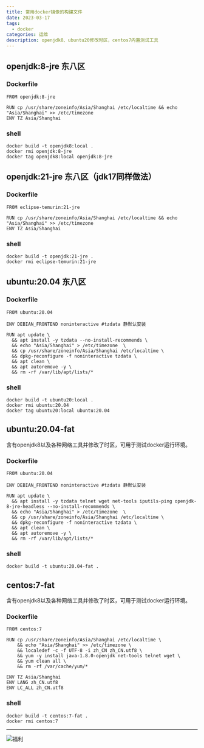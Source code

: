 ```yaml
---
title: 常用docker镜像的构建文件
date: 2023-03-17
tags:
  - docker
categories: 运维
description: openjdk8、ubuntu20修改时区，centos7内置测试工具
---
```


## openjdk:8-jre 东八区
### Dockerfile
```text
FROM openjdk:8-jre

RUN cp /usr/share/zoneinfo/Asia/Shanghai /etc/localtime && echo "Asia/Shanghai" >> /etc/timezone
ENV TZ Asia/Shanghai
```
### shell
```shell
docker build -t openjdk8:local .
docker rmi openjdk:8-jre
docker tag openjdk8:local openjdk:8-jre
```

## openjdk:21-jre 东八区（jdk17同样做法）
### Dockerfile
```text
FROM eclipse-temurin:21-jre

RUN cp /usr/share/zoneinfo/Asia/Shanghai /etc/localtime && echo "Asia/Shanghai" >> /etc/timezone
ENV TZ Asia/Shanghai
```
### shell
```shell
docker build -t openjdk:21-jre .
docker rmi eclipse-temurin:21-jre
```

## ubuntu:20.04 东八区
### Dockerfile
```text
FROM ubuntu:20.04

ENV DEBIAN_FRONTEND noninteractive #tzdata 静默认安装

RUN apt update \
  && apt install -y tzdata --no-install-recommends \
  && echo "Asia/Shanghai" > /etc/timezone  \
  && cp /usr/share/zoneinfo/Asia/Shanghai /etc/localtime \
  && dpkg-reconfigure -f noninteractive tzdata \
  && apt clean \
  && apt autoremove -y \
  && rm -rf /var/lib/apt/lists/*
```
### shell
```shell
docker build -t ubuntu20:local .
docker rmi ubuntu:20.04
docker tag ubuntu20:local ubuntu:20.04
```

## ubuntu:20.04-fat
含有openjdk8以及各种网络工具并修改了时区，可用于测试docker运行环境。
### Dockerfile
```text
FROM ubuntu:20.04

ENV DEBIAN_FRONTEND noninteractive #tzdata 静默认安装

RUN apt update \
  && apt install -y tzdata telnet wget net-tools iputils-ping openjdk-8-jre-headless --no-install-recommends \
  && echo "Asia/Shanghai" > /etc/timezone  \
  && cp /usr/share/zoneinfo/Asia/Shanghai /etc/localtime \
  && dpkg-reconfigure -f noninteractive tzdata \
  && apt clean \
  && apt autoremove -y \
  && rm -rf /var/lib/apt/lists/*
```
### shell
```shell
docker build -t ubuntu:20.04-fat .
```

## centos:7-fat
含有openjdk8以及各种网络工具并修改了时区，可用于测试docker运行环境。
### Dockerfile
```text
FROM centos:7

RUN cp /usr/share/zoneinfo/Asia/Shanghai /etc/localtime \
    && echo "Asia/Shanghai" >> /etc/timezone \
    && localedef -c -f UTF-8 -i zh_CN zh_CN.utf8 \
    && yum -y install java-1.8.0-openjdk net-tools telnet wget \
    && yum clean all \
    && rm -rf /var/cache/yum/*

ENV TZ Asia/Shanghai
ENV LANG zh_CN.utf8
ENV LC_ALL zh_CN.utf8
```
### shell
```shell
docker build -t centos:7-fat .
docker rmi centos:7
```

------
![福利](/images/骚图/三国杀/孙尚香2.jpg)

